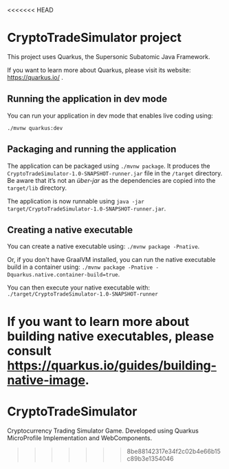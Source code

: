 <<<<<<< HEAD
# CryptoTradeSimulator project

This project uses Quarkus, the Supersonic Subatomic Java Framework.

If you want to learn more about Quarkus, please visit its website: https://quarkus.io/ .

## Running the application in dev mode

You can run your application in dev mode that enables live coding using:
```
./mvnw quarkus:dev
```

## Packaging and running the application

The application can be packaged using `./mvnw package`.
It produces the `CryptoTradeSimulator-1.0-SNAPSHOT-runner.jar` file in the `/target` directory.
Be aware that it’s not an _über-jar_ as the dependencies are copied into the `target/lib` directory.

The application is now runnable using `java -jar target/CryptoTradeSimulator-1.0-SNAPSHOT-runner.jar`.

## Creating a native executable

You can create a native executable using: `./mvnw package -Pnative`.

Or, if you don't have GraalVM installed, you can run the native executable build in a container using: `./mvnw package -Pnative -Dquarkus.native.container-build=true`.

You can then execute your native executable with: `./target/CryptoTradeSimulator-1.0-SNAPSHOT-runner`

If you want to learn more about building native executables, please consult https://quarkus.io/guides/building-native-image.
=======
# CryptoTradeSimulator
Cryptocurrency Trading Simulator Game. Developed using Quarkus MicroProfile Implementation and WebComponents.
>>>>>>> 8be88142317e34f2c02b4e66b15c89b3e1354046
